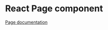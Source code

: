 <!-- @license CC0-1.0 -->

# React Page component

[Page documentation](../../../css/src/components/page/README.md)
